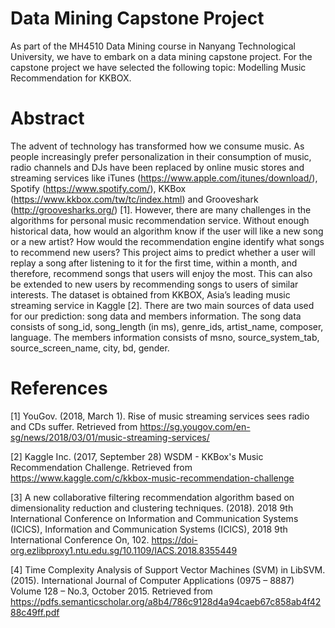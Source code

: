 # Data Mining Capstone Project
As part of the MH4510 Data Mining course in Nanyang Technological University, we have to embark on a data mining capstone project. For the capstone project we have selected the following topic: Modelling Music Recommendation for KKBOX.

# Abstract
The advent of technology has transformed how we consume music. As people increasingly prefer personalization in their consumption of music, radio channels and DJs have been replaced by online music stores and streaming services like iTunes (https://www.apple.com/itunes/download/), Spotify (https://www.spotify.com/), KKBox (https://www.kkbox.com/tw/tc/index.html) and Grooveshark (http://groovesharks.org/) [1]. However, there are many challenges in the algorithms for personal music recommendation service. Without enough historical data, how would an algorithm know if the user will like a new song or a new artist? How would the recommendation engine identify what songs to recommend new users? This project aims to predict whether a user will replay a song after listening to it for the first time, within a month, and therefore, recommend songs that users will enjoy the most. This can also be extended to new users by recommending songs to users of similar interests. The dataset is obtained from KKBOX, Asia’s leading music streaming service in Kaggle [2]. There are two main sources of data used for our prediction: song data and members information. The song data consists of song_id, song_length (in ms), genre_ids, artist_name, composer, language. The members information consists of msno, source_system_tab, source_screen_name, city, bd, gender. 

# References
[1]  	YouGov. (2018, March 1). Rise of music streaming services sees radio and CDs suffer. Retrieved from https://sg.yougov.com/en-sg/news/2018/03/01/music-streaming-services/

[2]     Kaggle Inc. (2017, September 28) WSDM - KKBox's Music Recommendation Challenge. Retrieved from https://www.kaggle.com/c/kkbox-music-recommendation-challenge

[3]     A new collaborative filtering recommendation algorithm based on dimensionality reduction and clustering techniques. (2018). 2018 9th International Conference on Information and Communication Systems (ICICS), Information and Communication Systems (ICICS), 2018 9th International Conference On, 102. https://doi-org.ezlibproxy1.ntu.edu.sg/10.1109/IACS.2018.8355449

[4]      Time Complexity Analysis of Support Vector Machines (SVM) in LibSVM. (2015). International Journal of Computer Applications (0975 – 8887) Volume 128 – No.3, October 2015. Retrieved from https://pdfs.semanticscholar.org/a8b4/786c9128d4a94caeb67c858ab4f4288c49ff.pdf


